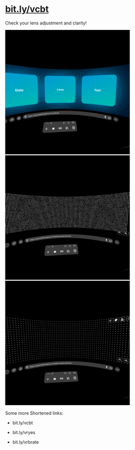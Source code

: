 # [bit.ly/vcbt](https://bit.ly/vcbt)

Check your lens adjustment and clarity!

<img src="https://raw.githubusercontent.com/Aayush9029/Vrcalibrate/master/readme-assets/main.png#" width="400px"> <img src="https://raw.githubusercontent.com/Aayush9029/Vrcalibrate/master/readme-assets/texts.png#" width="400px"> <img src="https://raw.githubusercontent.com/Aayush9029/Vrcalibrate/master/readme-assets/dot.png#" width="400px">


Some more Shortened links:
- bit.ly/vcbt

- bit.ly/vryes

- bit.ly/vrbrate
